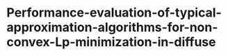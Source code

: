 # Performance-evaluation-of-typical-approximation-algorithms-for-non-convex-Lp-minimization-in-diffuse